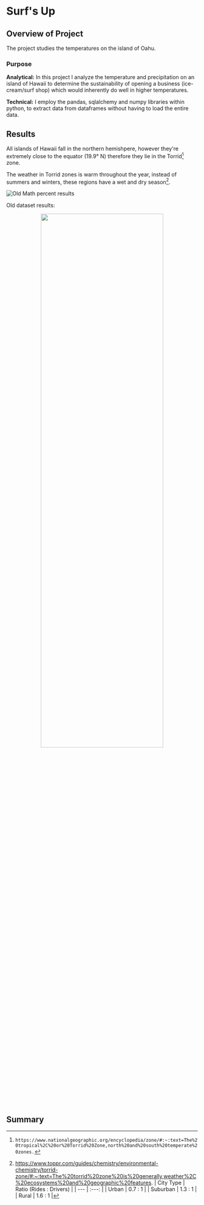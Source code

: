# Surf's Up 

## Overview of Project
The project studies the temperatures on the island of Oahu.

### Purpose

**Analytical:** In this project I analyze the temperature and precipitation on an island of Hawaii to determine the sustainability of opening a business (ice-cream/surf shop) which would inherently do well in higher temperatures.

**Technical:** I employ the pandas, sqlalchemy and numpy libraries within python, to extract data from dataframes without having to load the entire data.

## Results

All islands of Hawaii fall in the northern hemishpere, however they're extremely close to the equator (19.9° N) therefore they lie in the Torrid[^1] zone. 

[^1]: `https://www.nationalgeographic.org/encyclopedia/zone/#:~:text=The%20tropical%2C%20or%20Torrid%20Zone,north%20and%20south%20temperate%20zones.`

The weather in Torrid zones is warm throughout the year, instead of summers and winters, these regions have a wet and dry season[^2]. 

[^2]: https://www.toppr.com/guides/chemistry/environmental-chemistry/torrid-zone/#:~:text=The%20torrid%20zone%20is%20generally,weather%2C%20ecosystems%20and%20geographic%20features.
| City Type | Ratio (Rides : Drivers) |
| --- | :---: |
| Urban | 0.7 : 1 |
| Suburban | 1.3 : 1 |
| Rural | 1.6 : 1 |


![Old Math percent results](/Resources/bygrade_reading_new.png) 

Old dataset results:
<p align="center">
<img src="/Resources/type_old.png" width="80%" height="60%">
</p>


## Summary


